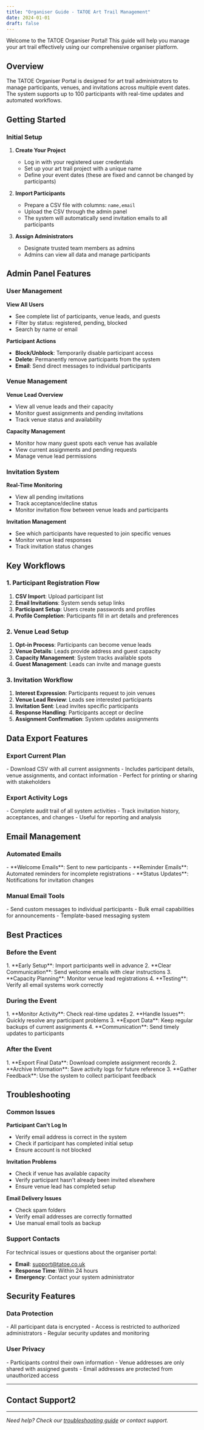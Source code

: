 ```yaml
---
title: "Organiser Guide - TATOE Art Trail Management"
date: 2024-01-01
draft: false
---
```


Welcome to the TATOE Organiser Portal! This guide will help you manage your art trail effectively using our comprehensive organiser platform.

<h2 class="acronym-highlight">Overview</h2>

The TATOE Organiser Portal is designed for art trail administrators to manage participants, venues, and invitations across multiple event dates. The system supports up to 100 participants with real-time updates and automated workflows.

<h2 class="acronym-highlight">Getting Started</h2>

<h3 class="acronym-highlight">Initial Setup</h3>

1. **Create Your Project**
   - Log in with your registered user credentials
   - Set up your art trail project with a unique name
   - Define your event dates (these are fixed and cannot be changed by participants)

2. **Import Participants**
   - Prepare a CSV file with columns: `name,email`
   - Upload the CSV through the admin panel
   - The system will automatically send invitation emails to all participants

3. **Assign Administrators**
   - Designate trusted team members as admins
   - Admins can view all data and manage participants

<h2 class="acronym-highlight">Admin Panel Features</h2>

<h3 class="acronym-highlight">User Management</h3>

**View All Users**
- See complete list of participants, venue leads, and guests
- Filter by status: registered, pending, blocked
- Search by name or email

**Participant Actions**
- **Block/Unblock**: Temporarily disable participant access
- **Delete**: Permanently remove participants from the system
- **Email**: Send direct messages to individual participants

<h3 class="acronym-highlight">Venue Management</h3>

**Venue Lead Overview**
- View all venue leads and their capacity
- Monitor guest assignments and pending invitations
- Track venue status and availability

**Capacity Management**
- Monitor how many guest spots each venue has available
- View current assignments and pending requests
- Manage venue lead permissions

<h3 class="acronym-highlight">Invitation System</h3>

**Real-Time Monitoring**
- View all pending invitations
- Track acceptance/decline status
- Monitor invitation flow between venue leads and participants

**Invitation Management**
- See which participants have requested to join specific venues
- Monitor venue lead responses
- Track invitation status changes

<h2 class="acronym-highlight">Key Workflows</h2>

<h3 class="acronym-highlight">1. Participant Registration Flow</h3>

1. **CSV Import**: Upload participant list
2. **Email Invitations**: System sends setup links
3. **Participant Setup**: Users create passwords and profiles
4. **Profile Completion**: Participants fill in art details and preferences

<h3 class="acronym-highlight">2. Venue Lead Setup</h3>

1. **Opt-in Process**: Participants can become venue leads
2. **Venue Details**: Leads provide address and guest capacity
3. **Capacity Management**: System tracks available spots
4. **Guest Management**: Leads can invite and manage guests

<h3 class="acronym-highlight">3. Invitation Workflow</h3>

1. **Interest Expression**: Participants request to join venues
2. **Venue Lead Review**: Leads see interested participants
3. **Invitation Sent**: Lead invites specific participants
4. **Response Handling**: Participants accept or decline
5. **Assignment Confirmation**: System updates assignments

<h2 class="acronym-highlight">Data Export Features</h2>

<h3 class="acronym-highlight">Export Current Plan</h3>
- Download CSV with all current assignments
- Includes participant details, venue assignments, and contact information
- Perfect for printing or sharing with stakeholders

<h3 class="acronym-highlight">Export Activity Logs</h3>
- Complete audit trail of all system activities
- Track invitation history, acceptances, and changes
- Useful for reporting and analysis

<h2 class="acronym-highlight">Email Management</h2>

<h3 class="acronym-highlight">Automated Emails</h3>
- **Welcome Emails**: Sent to new participants
- **Reminder Emails**: Automated reminders for incomplete registrations
- **Status Updates**: Notifications for invitation changes

<h3 class="acronym-highlight">Manual Email Tools</h3>
- Send custom messages to individual participants
- Bulk email capabilities for announcements
- Template-based messaging system

<h2 class="acronym-highlight">Best Practices</h2>

<h3 class="acronym-highlight">Before the Event</h3>
1. **Early Setup**: Import participants well in advance
2. **Clear Communication**: Send welcome emails with clear instructions
3. **Capacity Planning**: Monitor venue lead registrations
4. **Testing**: Verify all email systems work correctly

<h3 class="acronym-highlight">During the Event</h3>
1. **Monitor Activity**: Check real-time updates
2. **Handle Issues**: Quickly resolve any participant problems
3. **Export Data**: Keep regular backups of current assignments
4. **Communication**: Send timely updates to participants

<h3 class="acronym-highlight">After the Event</h3>
1. **Export Final Data**: Download complete assignment records
2. **Archive Information**: Save activity logs for future reference
3. **Gather Feedback**: Use the system to collect participant feedback

<h2 class="acronym-highlight">Troubleshooting</h2>

<h3 class="acronym-highlight">Common Issues</h3>

**Participant Can't Log In**
- Verify email address is correct in the system
- Check if participant has completed initial setup
- Ensure account is not blocked

**Invitation Problems**
- Check if venue has available capacity
- Verify participant hasn't already been invited elsewhere
- Ensure venue lead has completed setup

**Email Delivery Issues**
- Check spam folders
- Verify email addresses are correctly formatted
- Use manual email tools as backup

<h3 class="acronym-highlight">Support Contacts</h3>

For technical issues or questions about the organiser portal:
- **Email**: support@tatoe.co.uk
- **Response Time**: Within 24 hours
- **Emergency**: Contact your system administrator

<h2 class="acronym-highlight">Security Features</h2>

<h3 class="acronym-highlight">Data Protection</h3>
- All participant data is encrypted
- Access is restricted to authorized administrators
- Regular security updates and monitoring

<h3 class="acronym-highlight">User Privacy</h3>
- Participants control their own information
- Venue addresses are only shared with assigned guests
- Email addresses are protected from unauthorized access

---

<h2 class="acronym-highlight">Contact Support2</h2>


---

*Need help? Check our [troubleshooting guide](/manual/troubleshooting/) or contact support.* 